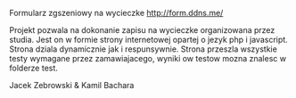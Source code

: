 Formularz zgszeniowy na wycieczke
http://form.ddns.me/

Projekt pozwala na dokonanie zapisu na wycieczke organizowana przez studia.
Jest on w formie strony internetowej opartej o jezyk php i javascript.
Strona dziala dynamicznie jak i respunsywnie.
Strona przeszla wszystkie testy wymagane przez zamawiajacego, wyniki ow testow mozna znalesc w folderze test.

Jacek Zebrowski & Kamil Bachara